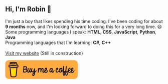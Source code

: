 ## Hi, I'm Robin 👋
I'm just a boy that likes spending his time coding. I've been coding for about **9 months** now, and I'm looking forward to doing this for a very long time. 😃\
Some programming languages I speak: **HTML**, **CSS**, **JavaScript**, **Python**, **Java**\
Programming languages that I'm learning: **C#**, **C++**\
\
[Visit my website](https://robincunningham2.github.io) (Still in construction)

<a href="https://www.buymeacoffee.com/robincunningham">
  <img height="60" src="buymeacoffee.png">
 </a>
